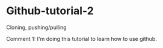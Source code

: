 # Github-tutorial-2

Cloning, pushing/pulling

Comment 1: I'm doing this tutorial to learn how to use github.
